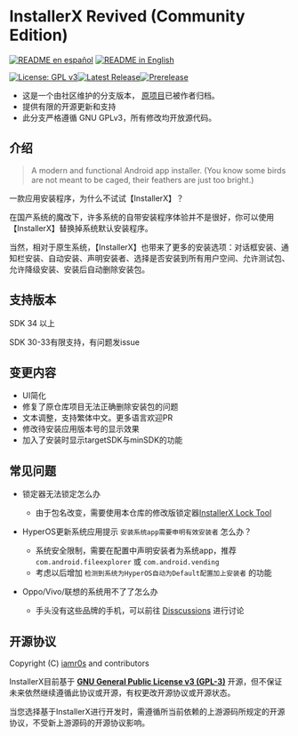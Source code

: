 # InstallerX Revived (Community Edition)

[![README en español](https://img.shields.io/badge/README_ES-0077b5?style=flat-square)](./README_ES.md) [![README in English](https://img.shields.io/badge/README_EN-239120?style=flat-square)](./README_EN.md)

[![License: GPL v3](https://img.shields.io/badge/License-GPLv3-blue.svg)](https://www.gnu.org/licenses/gpl-3.0)[![Latest Release](https://img.shields.io/github/v/release/wxxsfxyzm/InstallerX?label=稳定版)](https://github.com/wxxsfxyzm/InstallerX/releases/latest)[![Prerelease](https://img.shields.io/github/v/release/wxxsfxyzm/InstallerX?include_prereleases&label=测试版)](https://github.com/wxxsfxyzm/InstallerX/releases)

- 这是一个由社区维护的分支版本， [原项目](https://github.com/iamr0s/InstallerX)已被作者归档。
- 提供有限的开源更新和支持
- 此分支严格遵循 GNU GPLv3，所有修改均开放源代码。

## 介绍

> A modern and functional Android app installer. (You know some birds are not meant to be caged, their feathers are just too bright.) 

一款应用安装程序，为什么不试试【InstallerX】？

在国产系统的魔改下，许多系统的自带安装程序体验并不是很好，你可以使用【InstallerX】替换掉系统默认安装程序。

当然，相对于原生系统，【InstallerX】也带来了更多的安装选项：对话框安装、通知栏安装、自动安装、声明安装者、选择是否安装到所有用户空间、允许测试包、允许降级安装、安装后自动删除安装包。

## 支持版本

SDK 34 以上

SDK 30-33有限支持，有问题发issue

## 变更内容

- UI简化
- 修复了原仓库项目无法正确删除安装包的问题
- 文本调整，支持繁体中文。更多语言欢迎PR
- 修改待安装应用版本号的显示效果
- 加入了安装时显示targetSDK与minSDK的功能

## 常见问题

- 锁定器无法锁定怎么办
  - 由于包名改变，需要使用本仓库的修改版锁定器[InstallerX Lock Tool](https://github.com/wxxsfxyzm/InstallerX-Revived/blob/main/InstallerX%E9%94%81%E5%AE%9A%E5%99%A8_1.3.apk)

- HyperOS更新系统应用提示 `安装系统app需要申明有效安装者` 怎么办？
  - 系统安全限制，需要在配置中声明安装者为系统app，推荐 `com.android.fileexplorer` 或 `com.android.vending`
  - 考虑以后增加 `检测到系统为HyperOS自动为Default配置加上安装者` 的功能
 
- Oppo/Vivo/联想的系统用不了了怎么办
  - 手头没有这些品牌的手机，可以前往 [Disscussions](https://github.com/wxxsfxyzm/InstallerX-Revived/discussions) 进行讨论

## 开源协议

Copyright (C)  [iamr0s](https://github.com/iamr0s) and contributors

InstallerX目前基于 [**GNU General Public License v3 (GPL-3)**](http://www.gnu.org/copyleft/gpl.html)
开源，但不保证未来依然继续遵循此协议或开源，有权更改开源协议或开源状态。

当您选择基于InstallerX进行开发时，需遵循所当前依赖的上游源码所规定的开源协议，不受新上游源码的开源协议影响。